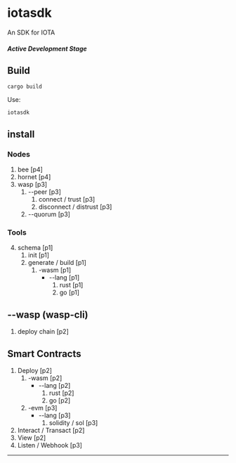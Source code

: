 # iotasdk
An SDK for IOTA

##### Active Development Stage

## Build
`cargo build`

Use:

`iotasdk`

## install
### Nodes
1. bee [p4]
2. hornet [p4]
3. wasp [p3]
   1. --peer [p3]
      1. connect / trust [p3]
      2. disconnect / distrust [p3]
   2. --quorum [p3]

### Tools
4. schema [p1]
   1. init [p1]
   2. generate / build [p1]
      1. -wasm [p1]
         - --lang [p1]
           1. rust [p1]
           2. go [p1]

## --wasp (wasp-cli)
1. deploy chain [p2]

## Smart Contracts
1. Deploy [p2]
   1. -wasm [p2]
      - --lang [p2]
        1. rust [p2]
        2. go [p2]
   2. -evm [p3]
      - --lang [p3]
        1. solidity / sol [p3]
2. Interact / Transact [p2]
3. View [p2]
4. Listen / Webhook [p3]

---

